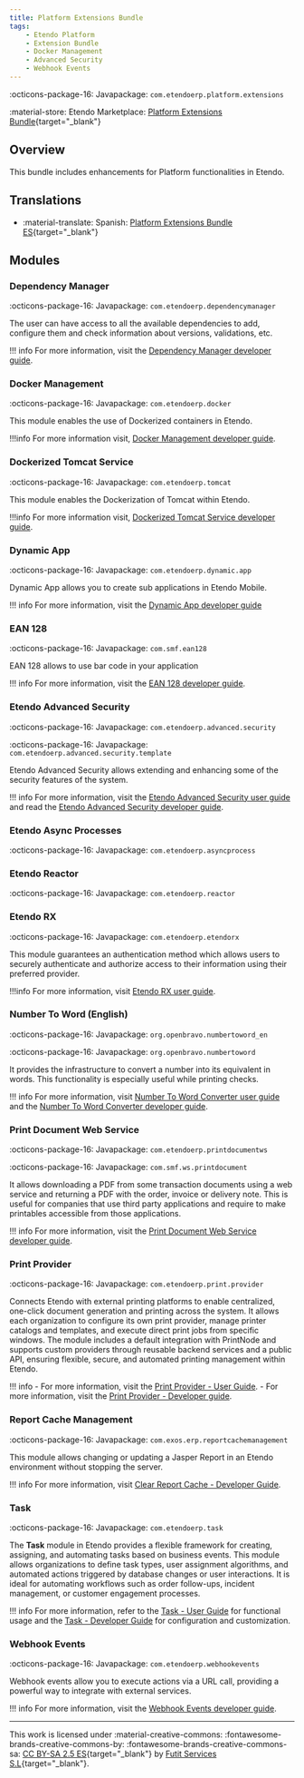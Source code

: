 ```yaml
---
title: Platform Extensions Bundle
tags:
    - Etendo Platform
    - Extension Bundle
    - Docker Management
    - Advanced Security
    - Webhook Events
---
```


:octicons-package-16: Javapackage: `com.etendoerp.platform.extensions`

:material-store: Etendo Marketplace:  [Platform Extensions Bundle](https://marketplace.etendo.cloud/#/product-details?module=5AE4A287F2584210876230321FBEE614){target="_blank"}

## Overview
This bundle includes enhancements for Platform functionalities in Etendo.

## Translations
-  :material-translate: Spanish: [Platform Extensions Bundle ES](https://marketplace.etendo.cloud/#/product-details?module=3789DBA46FC54FDF96CD7D298203A3E9){target="_blank"}

## Modules

### Dependency Manager

:octicons-package-16: Javapackage: `com.etendoerp.dependencymanager`

The user can have access to all the available dependencies to add, configure them and check information about versions, validations, etc.

!!! info
    For more information, visit the [Dependency Manager developer guide](../../../../../developer-guide/etendo-classic/bundles/platform/dependency-manager.md).

### Docker Management 

:octicons-package-16: Javapackage: `com.etendoerp.docker`

This module enables the use of Dockerized containers in Etendo.

!!!info
    For more information visit, [Docker Management developer guide](../../../../../developer-guide/etendo-classic/bundles/platform/docker-management.md). 

### Dockerized Tomcat Service

:octicons-package-16: Javapackage: `com.etendoerp.tomcat`

This module enables the Dockerization of Tomcat within Etendo.

!!!info
    For more information visit, [Dockerized Tomcat Service developer guide](../../../../../developer-guide/etendo-classic/bundles/platform/dockerized-tomcat-service.md).

### Dynamic App 

:octicons-package-16: Javapackage: `com.etendoerp.dynamic.app`

Dynamic App allows you to create sub applications in Etendo Mobile.

!!! info
    For more information, visit the [Dynamic App developer guide](../../../../../developer-guide/etendo-classic/bundles/platform/dynamic-app.md)

### EAN 128

:octicons-package-16: Javapackage: `com.smf.ean128`

EAN 128 allows to use bar code in your application

!!! info
    For more information, visit the [EAN 128 developer guide](../../../../../developer-guide/etendo-classic/bundles/platform/overview.md#ean-128).

### Etendo Advanced Security

:octicons-package-16: Javapackage: `com.etendoerp.advanced.security`

:octicons-package-16: Javapackage: `com.etendoerp.advanced.security.template`

Etendo Advanced Security allows extending and enhancing some of the security features of the system.

!!! info
    For more information, visit the [Etendo Advanced Security user guide](../../../../../user-guide/etendo-classic/optional-features/bundles/platform-extensions/etendo-advanced-security.md) and read the [Etendo Advanced Security developer guide](../../../../..//developer-guide/etendo-classic/bundles/platform/overview.md#etendo-advanced-security).

### Etendo Async Processes

:octicons-package-16: Javapackage: `com.etendoerp.asyncprocess`

### Etendo Reactor

:octicons-package-16: Javapackage: `com.etendoerp.reactor`

### Etendo RX

:octicons-package-16: Javapackage: `com.etendoerp.etendorx`

This module guarantees an authentication method which allows users to securely authenticate and authorize access to their information using their preferred provider.

!!!info
    For more information, visit [Etendo RX user guide](../platform-extensions/etendo-rx.md).


### Number To Word (English)

:octicons-package-16: Javapackage: `org.openbravo.numbertoword_en`

:octicons-package-16: Javapackage: `org.openbravo.numbertoword`

It provides the infrastructure to convert a number into its equivalent in words. This functionality is especially useful while printing checks.

!!! info
    For more information, visit [Number To Word Converter user guide](../../../../../user-guide/etendo-classic/basic-features/general-setup/application/number-to-word-converter.md) and the [Number To Word Converter developer guide](../../../../../developer-guide/etendo-classic/bundles/platform/overview.md#number-to-word-english).

### Print Document Web Service

:octicons-package-16: Javapackage: `com.etendoerp.printdocumentws`

:octicons-package-16: Javapackage: `com.smf.ws.printdocument`

It allows downloading a PDF from some transaction documents using a web service and returning a PDF with the order, invoice or delivery note. This is useful for companies that use third party applications and require to make printables accessible from those applications.

!!! info
    For more information, visit the [Print Document Web Service developer guide](../../../../../developer-guide/etendo-classic/bundles/platform/overview.md#print-document-web-service). 


### Print Provider
:octicons-package-16: Javapackage: `com.etendoerp.print.provider`

Connects Etendo with external printing platforms to enable centralized, one-click document generation and printing across the system. It allows each organization to configure its own print provider, manage printer catalogs and templates, and execute direct print jobs from specific windows. The module includes a default integration with PrintNode and supports custom providers through reusable backend services and a public API, ensuring flexible, secure, and automated printing management within Etendo.

!!! info
    - For more information, visit the [Print Provider - User Guide](./print-provider.md).
    - For more information, visit the [Print Provider - Developer guide](../../../../../developer-guide/etendo-classic/bundles/platform/print-provider.md).


### Report Cache Management

:octicons-package-16: Javapackage: `com.exos.erp.reportcachemanagement`

This module allows changing or updating a Jasper Report in an Etendo environment without stopping the server.

!!! info
    For more information, visit [Clear Report Cache - Developer Guide](../../../../../developer-guide/etendo-classic/bundles/platform/overview.md#report-cache-management).  

### Task

:octicons-package-16: Javapackage: `com.etendoerp.task`

The **Task** module in Etendo provides a flexible framework for creating, assigning, and automating tasks based on business events. This module allows organizations to define task types, user assignment algorithms, and automated actions triggered by database changes or user interactions. It is ideal for automating workflows such as order follow-ups, incident management, or customer engagement processes.

!!! info
    For more information, refer to the [Task - User Guide](./task.md) for functional usage and the [Task - Developer Guide](../../../../../developer-guide/etendo-classic/bundles/platform/task.md) for configuration and customization.

### Webhook Events

:octicons-package-16: Javapackage: `com.etendoerp.webhookevents`

Webhook events allow you to execute actions via a URL call, providing a powerful way to integrate with external services.

!!! info
    For more information, visit the [Webhook Events developer guide](../../../../../developer-guide/etendo-classic/bundles/platform/etendo-webhooks.md).  

---
This work is licensed under :material-creative-commons: :fontawesome-brands-creative-commons-by: :fontawesome-brands-creative-commons-sa: [ CC BY-SA 2.5 ES](https://creativecommons.org/licenses/by-sa/2.5/es/){target="_blank"} by [Futit Services S.L](https://etendo.software){target="_blank"}.